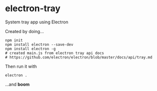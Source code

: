 # electron-tray
System tray app using Electron

Created by doing...
```
npm init
npm install electron --save-dev
npm install electron -g
# created main.js from electron tray api docs
# https://github.com/electron/electron/blob/master/docs/api/tray.md
```
Then run it with
```
electron .
```
...and **boom**
